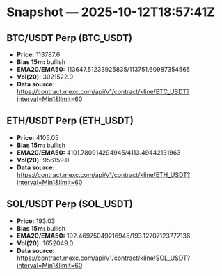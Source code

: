 # Snapshot — 2025-10-12T18:57:41Z

## BTC/USDT Perp (BTC_USDT)
- **Price:** 113787.6
- **Bias 15m:** bullish
- **EMA20/EMA50:** 113647.51233925835/113751.60987354565
- **Vol(20):** 3021522.0
- **Data source:** https://contract.mexc.com/api/v1/contract/kline/BTC_USDT?interval=Min1&limit=60

## ETH/USDT Perp (ETH_USDT)
- **Price:** 4105.05
- **Bias 15m:** bullish
- **EMA20/EMA50:** 4101.780914294945/4113.49442131963
- **Vol(20):** 956159.0
- **Data source:** https://contract.mexc.com/api/v1/contract/kline/ETH_USDT?interval=Min1&limit=60

## SOL/USDT Perp (SOL_USDT)
- **Price:** 193.03
- **Bias 15m:** bullish
- **EMA20/EMA50:** 192.46975049216945/193.12707123777136
- **Vol(20):** 1652049.0
- **Data source:** https://contract.mexc.com/api/v1/contract/kline/SOL_USDT?interval=Min1&limit=60
